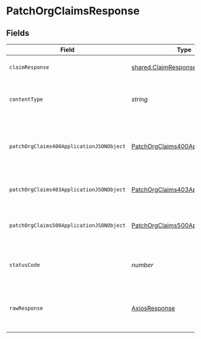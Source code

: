 # PatchOrgClaimsResponse


## Fields

| Field                                                                                           | Type                                                                                            | Required                                                                                        | Description                                                                                     |
| ----------------------------------------------------------------------------------------------- | ----------------------------------------------------------------------------------------------- | ----------------------------------------------------------------------------------------------- | ----------------------------------------------------------------------------------------------- |
| `claimResponse`                                                                                 | [shared.ClaimResponse](../../models/shared/claimresponse.md)                                    | :heavy_minus_sign:                                                                              | Claims successfully patched.                                                                    |
| `contentType`                                                                                   | *string*                                                                                        | :heavy_check_mark:                                                                              | HTTP response content type for this operation                                                   |
| `patchOrgClaims400ApplicationJSONObject`                                                        | [PatchOrgClaims400ApplicationJSON](../../models/operations/patchorgclaims400applicationjson.md) | :heavy_minus_sign:                                                                              | The request is malformed (e.g, a given path parameter is invalid)<br/>                          |
| `patchOrgClaims403ApplicationJSONObject`                                                        | [PatchOrgClaims403ApplicationJSON](../../models/operations/patchorgclaims403applicationjson.md) | :heavy_minus_sign:                                                                              | The user is forbidden from making this request<br/>                                             |
| `patchOrgClaims500ApplicationJSONObject`                                                        | [PatchOrgClaims500ApplicationJSON](../../models/operations/patchorgclaims500applicationjson.md) | :heavy_minus_sign:                                                                              | Something unexpected happened on the server.                                                    |
| `statusCode`                                                                                    | *number*                                                                                        | :heavy_check_mark:                                                                              | HTTP response status code for this operation                                                    |
| `rawResponse`                                                                                   | [AxiosResponse](https://axios-http.com/docs/res_schema)                                         | :heavy_minus_sign:                                                                              | Raw HTTP response; suitable for custom response parsing                                         |